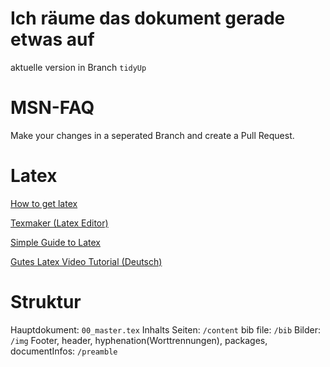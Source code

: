 # Ich räume das dokument gerade etwas auf
aktuelle version in Branch `tidyUp`

# MSN-FAQ
Make your changes in a seperated Branch and create a Pull Request.

# Latex
[How to get latex](https://www.latex-project.org/get/)

[Texmaker (Latex Editor)](http://www.xm1math.net/texmaker/)

[Simple Guide to Latex](https://www.latex-tutorial.com/tutorials/)

[Gutes Latex Video Tutorial (Deutsch)](https://www.youtube.com/user/LaTeXTutorial)

# Struktur

Hauptdokument: `00_master.tex`
Inhalts Seiten: `/content`
bib file: `/bib`
Bilder: `/img`
Footer, header, hyphenation(Worttrennungen), packages, documentInfos: `/preamble`

